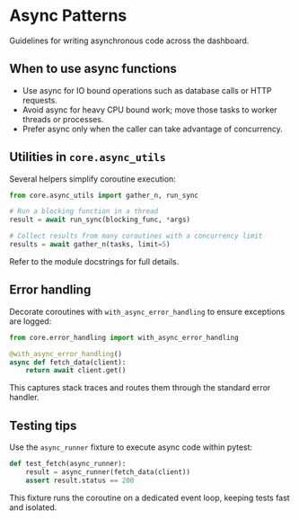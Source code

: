 # Async Patterns

Guidelines for writing asynchronous code across the dashboard.

## When to use async functions

- Use async for IO bound operations such as database calls or HTTP requests.
- Avoid async for heavy CPU bound work; move those tasks to worker threads or processes.
- Prefer async only when the caller can take advantage of concurrency.

## Utilities in `core.async_utils`

Several helpers simplify coroutine execution:

```python
from core.async_utils import gather_n, run_sync

# Run a blocking function in a thread
result = await run_sync(blocking_func, *args)

# Collect results from many coroutines with a concurrency limit
results = await gather_n(tasks, limit=5)
```

Refer to the module docstrings for full details.

## Error handling

Decorate coroutines with `with_async_error_handling` to ensure exceptions are logged:

```python
from core.error_handling import with_async_error_handling

@with_async_error_handling()
async def fetch_data(client):
    return await client.get()
```

This captures stack traces and routes them through the standard error handler.

## Testing tips

Use the `async_runner` fixture to execute async code within pytest:

```python
def test_fetch(async_runner):
    result = async_runner(fetch_data(client))
    assert result.status == 200
```

This fixture runs the coroutine on a dedicated event loop, keeping tests fast and isolated.
